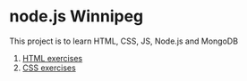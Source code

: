 # node.js Winnipeg

This project is to learn HTML, CSS, JS, Node.js and MongoDB

1. [HTML exercises](html)
2. [CSS exercises](CSS)
